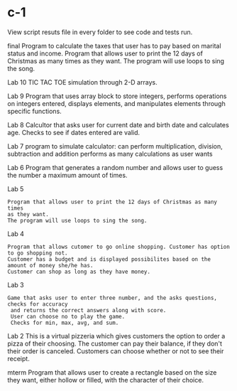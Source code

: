 # c-1

View script resuts file in every folder to see code and tests run.

final 
      Program to calculate the taxes that user has to pay based on 
     marital status and income.
    Program that allows user to print the 12 days of Christmas as many times 
    as they want.
    The program will use loops to sing the song.

Lab 10 
    TIC TAC TOE simulation through 2-D arrays.
  
Lab 9 
    Program that uses array block to store integers, performs operations on
    integers entered, displays elements, and manipulates elements through 
    specific functions.


Lab 8 
    Calcultor that asks user for current date and birth date and calculates
    age. 
    Checks to see if dates entered are valid.

Lab 7 
    program to simulate calculator:
    can perform multiplication, division, subtraction and addition 
    performs as many calculations as user wants 

Lab 6
    Program that generates a random number and allows user to guess the number a maximum amount of times.

Lab 5 

    Program that allows user to print the 12 days of Christmas as many times 
    as they want.
    The program will use loops to sing the song.

Lab 4 

    Program that allows cutomer to go online shopping. Customer has option to go shopping not. 
    Customer has a budget and is displayed possibilites based on the amount of money she/he has. 
    Customer can shop as long as they have money. 
 
 Lab 3

    Game that asks user to enter three number, and the asks questions, checks for accuracy
     and returns the correct answers along with score. 
     User can choose no to play the game. 
     Checks for min, max, avg, and sum. 
  
Lab 2 
    This is a virtual pizzeria which gives customers the option to order 
    a pizza of their choosing. The customer can pay their balance, if they don't
    their order is canceled. Customers can choose whether or not to see their 
    receipt. 

mterm
    Program that allows user to create a rectangle based on the size they want, 
    either hollow or filled, with the character of their choice. 
 
